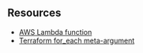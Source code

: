 ## Resources

- [AWS Lambda function](https://registry.terraform.io/providers/hashicorp/aws/latest/docs/resources/lambda_function)
- [Terraform for_each meta-argument](https://developer.hashicorp.com/terraform/language/meta-arguments/for_each)

